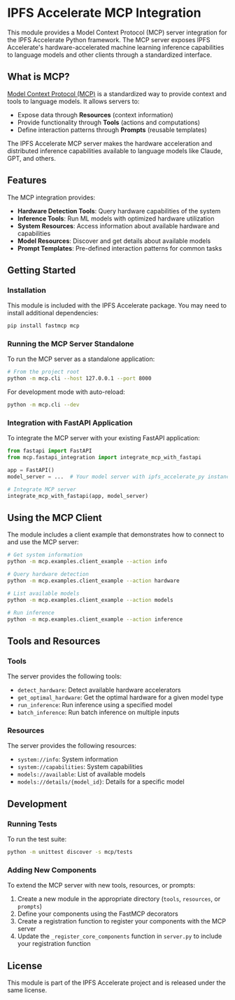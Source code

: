 # IPFS Accelerate MCP Integration

This module provides a Model Context Protocol (MCP) server integration for the IPFS Accelerate Python framework. The MCP server exposes IPFS Accelerate's hardware-accelerated machine learning inference capabilities to language models and other clients through a standardized interface.

## What is MCP?

[Model Context Protocol (MCP)](https://modelcontextprotocol.io) is a standardized way to provide context and tools to language models. It allows servers to:

- Expose data through **Resources** (context information)
- Provide functionality through **Tools** (actions and computations)
- Define interaction patterns through **Prompts** (reusable templates)

The IPFS Accelerate MCP server makes the hardware acceleration and distributed inference capabilities available to language models like Claude, GPT, and others.

## Features

The MCP integration provides:

- **Hardware Detection Tools**: Query hardware capabilities of the system
- **Inference Tools**: Run ML models with optimized hardware utilization
- **System Resources**: Access information about available hardware and capabilities
- **Model Resources**: Discover and get details about available models
- **Prompt Templates**: Pre-defined interaction patterns for common tasks

## Getting Started

### Installation

This module is included with the IPFS Accelerate package. You may need to install additional dependencies:

```bash
pip install fastmcp mcp
```

### Running the MCP Server Standalone

To run the MCP server as a standalone application:

```bash
# From the project root
python -m mcp.cli --host 127.0.0.1 --port 8000
```

For development mode with auto-reload:

```bash
python -m mcp.cli --dev
```

### Integration with FastAPI Application

To integrate the MCP server with your existing FastAPI application:

```python
from fastapi import FastAPI
from mcp.fastapi_integration import integrate_mcp_with_fastapi

app = FastAPI()
model_server = ...  # Your model server with ipfs_accelerate_py instance

# Integrate MCP server
integrate_mcp_with_fastapi(app, model_server)
```

## Using the MCP Client

The module includes a client example that demonstrates how to connect to and use the MCP server:

```bash
# Get system information
python -m mcp.examples.client_example --action info

# Query hardware detection
python -m mcp.examples.client_example --action hardware

# List available models
python -m mcp.examples.client_example --action models

# Run inference
python -m mcp.examples.client_example --action inference
```

## Tools and Resources

### Tools

The server provides the following tools:

- `detect_hardware`: Detect available hardware accelerators
- `get_optimal_hardware`: Get the optimal hardware for a given model type
- `run_inference`: Run inference using a specified model
- `batch_inference`: Run batch inference on multiple inputs

### Resources

The server provides the following resources:

- `system://info`: System information
- `system://capabilities`: System capabilities
- `models://available`: List of available models
- `models://details/{model_id}`: Details for a specific model

## Development

### Running Tests

To run the test suite:

```bash
python -m unittest discover -s mcp/tests
```

### Adding New Components

To extend the MCP server with new tools, resources, or prompts:

1. Create a new module in the appropriate directory (`tools`, `resources`, or `prompts`)
2. Define your components using the FastMCP decorators
3. Create a registration function to register your components with the MCP server
4. Update the `_register_core_components` function in `server.py` to include your registration function

## License

This module is part of the IPFS Accelerate project and is released under the same license.
